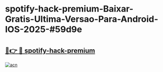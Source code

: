 # spotify-hack-premium-Baixar-Gratis-Ultima-Versao-Para-Android-IOS-2025-#59d9e

# <h2><a href="https://ainizakaria.my?title=spotify-hack-premium&ref=24M">🔗👉 🔴 spotify-hack-premium</a></h2>

[![acn](https://github.com/user-attachments/assets/0f9c940e-d8b0-45ae-aac7-cd30a18b3e1c)](https://ainizakaria.my?title=spotify-hack-premium&ref=24M)

